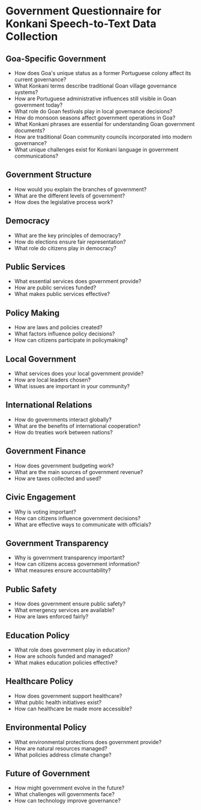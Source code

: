 # Government Questionnaire for Konkani Speech-to-Text Data Collection

## Goa-Specific Government

- How does Goa's unique status as a former Portuguese colony affect its current governance?
- What Konkani terms describe traditional Goan village governance systems?
- How are Portuguese administrative influences still visible in Goan government today?
- What role do Goan festivals play in local governance decisions?
- How do monsoon seasons affect government operations in Goa?
- What Konkani phrases are essential for understanding Goan government documents?
- How are traditional Goan community councils incorporated into modern governance?
- What unique challenges exist for Konkani language in government communications?

## Government Structure

- How would you explain the branches of government?
- What are the different levels of government?
- How does the legislative process work?

## Democracy

- What are the key principles of democracy?
- How do elections ensure fair representation?
- What role do citizens play in democracy?

## Public Services

- What essential services does government provide?
- How are public services funded?
- What makes public services effective?

## Policy Making

- How are laws and policies created?
- What factors influence policy decisions?
- How can citizens participate in policymaking?

## Local Government

- What services does your local government provide?
- How are local leaders chosen?
- What issues are important in your community?

## International Relations

- How do governments interact globally?
- What are the benefits of international cooperation?
- How do treaties work between nations?

## Government Finance

- How does government budgeting work?
- What are the main sources of government revenue?
- How are taxes collected and used?

## Civic Engagement

- Why is voting important?
- How can citizens influence government decisions?
- What are effective ways to communicate with officials?

## Government Transparency

- Why is government transparency important?
- How can citizens access government information?
- What measures ensure accountability?

## Public Safety

- How does government ensure public safety?
- What emergency services are available?
- How are laws enforced fairly?

## Education Policy

- What role does government play in education?
- How are schools funded and managed?
- What makes education policies effective?

## Healthcare Policy

- How does government support healthcare?
- What public health initiatives exist?
- How can healthcare be made more accessible?

## Environmental Policy

- What environmental protections does government provide?
- How are natural resources managed?
- What policies address climate change?

## Future of Government

- How might government evolve in the future?
- What challenges will governments face?
- How can technology improve governance?
